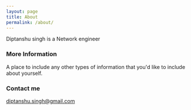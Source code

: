 ```yaml
---
layout: page
title: About
permalink: /about/
---
```


Diptanshu singh is a Network engineer

### More Information

A place to include any other types of information that you'd like to include about yourself.

### Contact me

[diptanshu.singh@gmail.com](mailto:diptanshu.singh@gmail.com)